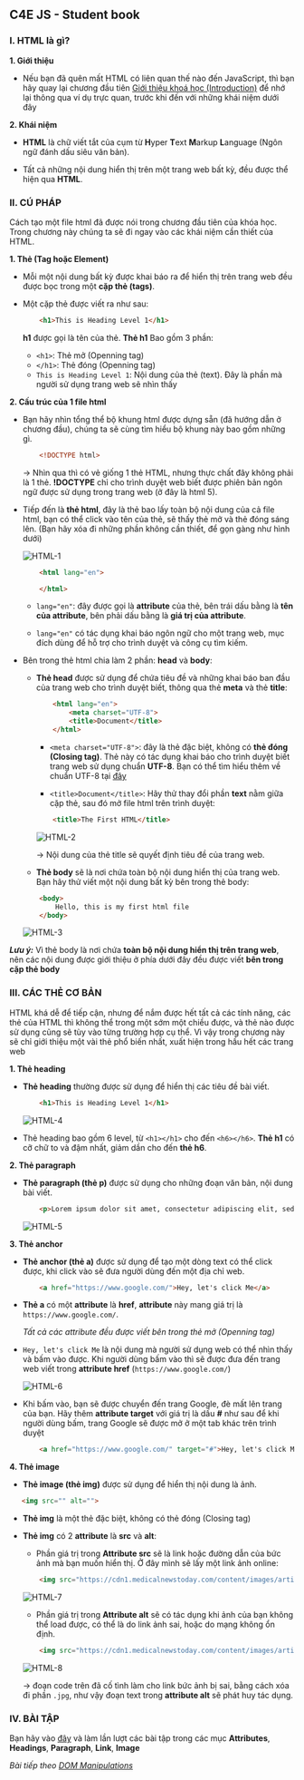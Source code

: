 ## C4E JS - Student book

### I. HTML là gì?
**1. Giới thiệu**
-   Nếu bạn đã quên mất HTML có liên quan thế nào đến JavaScript, thì bạn hãy quay lại chương đầu tiên [Giới thiệu khoá học (Introduction)](course_introduction.md) để nhớ lại thông qua ví dụ trực quan, trước khi đến với những khái niệm dưới đây

**2. Khái niệm**

-   **HTML** là chữ viết tắt của cụm từ **H**yper **T**ext **M**arkup **L**anguage (Ngôn ngữ đánh dấu siêu văn bản).

-   Tất cả những nội dung hiển thị trên một trang web bất kỳ, đều được thể hiện qua **HTML**.

### II. CÚ PHÁP
Cách tạo một file html đã được nói trong chương đầu tiên của khóa học. Trong chương này chúng ta sẽ đi ngay vào các khái niệm cần thiết của HTML.

**1. Thẻ (Tag hoặc Element)**
-   Mỗi một nội dung bất kỳ được khai báo ra để hiển thị trên trang web đều được bọc trong một **cặp thẻ (tags)**.

-   Một cặp thẻ được viết ra như sau:
    ``` html
        <h1>This is Heading Level 1</h1>
    ```
    **h1** được gọi là tên của thẻ. **Thẻ h1** Bao gồm 3 phần:
    -   `<h1>`: Thẻ mở (Openning tag)
    -   `</h1>`: Thẻ đóng (Openning tag)
    -   `This is Heading Level 1`: Nội dung của thẻ (text). Đây là phần mà người sử dụng trang web sẽ nhìn thấy

**2. Cấu trúc của 1 file html**
-   Bạn hãy nhìn tổng thể bộ khung html được dựng sẵn (đã hướng dẫn ở chương đầu), chúng ta sẽ cùng tìm hiểu bộ khung này bao gồm những gì.

    ``` html
        <!DOCTYPE html>
    ```
    &rarr; Nhìn qua thì có vẻ giống 1 thẻ HTML, nhưng thực chất đây không phải là 1 thẻ. **!DOCTYPE** chỉ cho trình duyệt web biết được phiên bản ngôn ngữ được sử dụng trong trang web (ở đây là html 5).

-   Tiếp đến là **thẻ html**, đây là thẻ bao lấy toàn bộ nội dung của cả file html, bạn có thể click vào tên của thẻ, sẽ thấy thẻ mở và thẻ đóng sáng lên. (Bạn hãy xóa đi những phần không cần thiết, để gọn gàng như hình dưới)

    ![HTML-1](../images/html/html-1.png) 

    ``` html
        <html lang="en">

        </html>
    ```
    -   `lang="en"`: đây được gọi là **attribute** của thẻ, bên trái dấu bằng là **tên của attribute**, bên phải dấu bằng là **giá trị của attribute**.

    -   `lang="en"` có tác dụng khai báo ngôn ngữ cho một trang web, mục đích dùng để hỗ trợ cho trình duyệt và công cụ tìm kiếm.

-   Bên trong thẻ html chia làm 2 phần: **head** và **body**:
    -   **Thẻ head** được sử dụng để chứa tiêu đề và những khai báo ban đầu của trang web cho trình duyệt biết, thông qua thẻ **meta** và thẻ **title**:
        ```html
            <html lang="en">
                <meta charset="UTF-8">
                <title>Document</title>
            </html>
        ```
        -   `<meta charset="UTF-8">`: đây là thẻ đặc biệt, không có **thẻ đóng (Closing tag)**. Thẻ này có tác dụng khai báo cho trình duyệt biết trang web sử dụng chuẩn **UTF-8**. Bạn có thể tìm hiểu thêm về chuẩn UTF-8 tại [đây](https://vi.wikipedia.org/wiki/UTF-8)

        -   `<title>Document</title>`: Hãy thử thay đổi phần **text** nằm giữa cặp thẻ, sau đó mở file html trên trình duyệt:
        ```html
            <title>The First HTML</title>
        ```
        ![HTML-2](../images/html/html-2.png) 

        &rarr; Nội dung của thẻ title sẽ quyết định tiêu đề của trang web.

    -   **Thẻ body** sẽ là nơi chứa toàn bộ nội dung hiển thị của trang web. Bạn hãy thử viết một nội dung bất kỳ bên trong thẻ body:
    ```html
        <body>
            Hello, this is my first html file
        </body>
    ```
    ![HTML-3](../images/html/html-3.png) 
    
***Lưu ý:*** Vì thẻ body là nơi chứa **toàn bộ nội dung hiển thị trên trang web**, nên các nội dung được giới thiệu ở phía dưới đây đều được viết **bên trong cặp thẻ body**

### III. CÁC THẺ CƠ BẢN
HTML khá dễ để tiếp cận, nhưng để nắm được hết tất cả các tính năng, các thẻ của HTML thì không thể trong một sớm một chiều được, và thẻ nào được sử dụng cũng sẽ tùy vào từng trường hợp cụ thể. Vì vậy trong chương này sẽ chỉ giới thiệu một vài thẻ phổ biến nhất, xuất hiện trong hầu hết các trang web


**1. Thẻ heading**
-   **Thẻ heading** thường được sử dụng để hiển thị các tiêu đề bài viết.
    ```html
        <h1>This is Heading Level 1</h1>
    ```
    ![HTML-4](../images/html/html-4.png) 

-   Thẻ heading bao gồm 6 level, từ `<h1></h1>` cho đến `<h6></h6>`. **Thẻ h1** có cỡ chữ to và đậm nhất, giảm dần cho đến **thẻ h6**.

**2. Thẻ paragraph**
-   **Thẻ paragraph (thẻ p)** được sử dụng cho những đoạn văn bản, nội dung bài viết.
    ```html
        <p>Lorem ipsum dolor sit amet, consectetur adipiscing elit, sed do eiusmod tempor incididunt ut labore et dolore magna aliqua.</p>
    ```
    ![HTML-5](../images/html/html-5.png) 

**3. Thẻ anchor**
-   **Thẻ anchor (thẻ a)** được sử dụng để tạo một dòng text có thể click được, khi click vào sẽ đưa người dùng đến một địa chỉ web.
    ```html
        <a href="https://www.google.com/">Hey, let's click Me</a>
    ```
-   **Thẻ a** có một **attribute** là **href**, **attribute** này mang giá trị là `https://www.google.com/`.

    *Tất cả các attribute đều được viết bên trong thẻ mở (Openning tag)*

-   `Hey, let's click Me` là nội dung mà người sử dụng web có thể nhìn thấy và bấm vào được. Khi người dùng bấm vào thì sẽ được đưa đến trang web viết trong **attribute href** (`https://www.google.com/`)

    ![HTML-6](../images/html/html-6.png) 

-   Khi bấm vào, bạn sẽ được chuyển đến trang Google, đè mất lên trang của bạn. Hãy thêm **attribute target** với giá trị là dấu **#** như sau để khi người dùng bấm, trang Google sẽ được mở ở một tab khác trên trình duyệt
    ```html
        <a href="https://www.google.com/" target="#">Hey, let's click Me</a>
    ```

**4. Thẻ image**
-   **Thẻ image (thẻ img)** được sử dụng để hiển thị nội dung là ảnh.
 ```html
    <img src="" alt="">
```
-   **Thẻ img** là một thẻ đặc biệt, không có thẻ đóng (Closing tag)

-   **Thẻ img** có 2 **attribute** là **src** và **alt**:
    -   Phần giá trị trong **Attribute src** sẽ là link hoặc đường dẫn của bức ảnh mà bạn muốn hiển thị. Ở đây mình sẽ lấy một link ảnh online:
    ```html
        <img src="https://cdn1.medicalnewstoday.com/content/images/articles/322/322868/golden-retriever-puppy.jpg" alt="">
    ```
    ![HTML-7](../images/html/html-7.png) 

    -   Phần giá trị trong **Attribute alt** sẽ có tác dụng khi ảnh của bạn không thể load được, có thể là do link ảnh sai, hoặc do mạng không ổn định.
    ```html
        <img src="https://cdn1.medicalnewstoday.com/content/images/articles/322/322868/golden-retriever-puppy" alt="This is an image about a cute dog">
    ```
    ![HTML-8](../images/html/html-8.png) 
    
    &rarr; đoạn code trên đã cố tình làm cho link bức ảnh bị sai, bằng cách xóa đi phần `.jpg`, như vậy đoạn text trong **attribute alt** sẽ phát huy tác dụng.

### IV. BÀI TẬP

Bạn hãy vào [đây](https://www.w3schools.com/html/exercise.asp) và làm lần lượt các bài tập trong các mục **Attributes**, **Headings**, **Paragraph**, **Link**, **Image**

*Bài tiếp theo [DOM Manipulations](../dom/dom-manipulations.md)*




